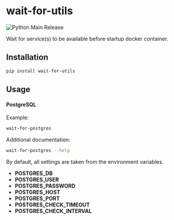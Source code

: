 # wait-for-utils
![Python Main Release](https://github.com/mtizima/wait-for-utils/workflows/Python%20Main%20Release/badge.svg)

Wait for service(s) to be available before startup docker container.

## Installation
```bash
pip install wait-for-utils
```

## Usage


#### PostgreSQL
Example:
```bash
wait-for-postgres
```
Additional documentation:
```bash
wait-for-postgres --help
```

By default, all settings are taken from the environment variables.
* **POSTGRES_DB**
* **POSTGRES_USER**
* **POSTGRES_PASSWORD**
* **POSTGRES_HOST**
* **POSTGRES_PORT** 
* **POSTGRES_CHECK_TIMEOUT**
* **POSTGRES_CHECK_INTERVAL**

